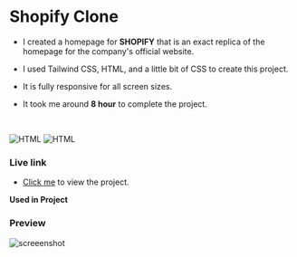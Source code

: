 # Shopify Clone

- I created a homepage for **SHOPIFY** that is an exact replica of the homepage for the company's official website. 
- I used Tailwind CSS, HTML, and a little bit of CSS to create this project. 
- It is fully responsive for all screen sizes.

- It took me around **8 hour** to complete the project.

<br>

![HTML](https://img.shields.io/badge/-HTML-D4F6CC?logo=HTML5)
![HTML](https://img.shields.io/badge/tailwind%20css-FAF2FA?logo=tailwindcss)

### Live link

- [Click me](https://my-shopify-clone.vercel.app/) to view the project.



**Used in Project**

### Preview

![screeenshot](./desktop.png)